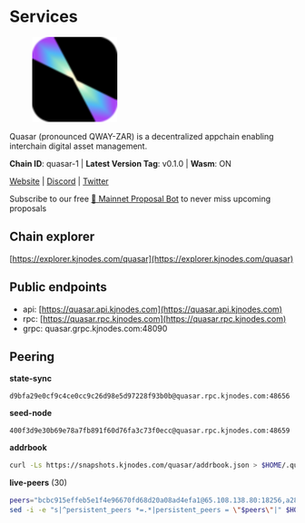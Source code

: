 # Services

<figure><img src="https://raw.githubusercontent.com/kj89/cosmos-images/main/logos/quasar.png" width="150" alt=""><figcaption></figcaption></figure>

Quasar (pronounced QWAY-ZAR) is a decentralized  appchain enabling interchain digital asset management.

**Chain ID**: quasar-1 | **Latest Version Tag**: v0.1.0 | **Wasm**: ON

[Website](https://www.quasar.fi) | [Discord](https://discord.gg/quasarfi) | [Twitter](https://twitter.com/QuasarFi)



Subscribe to our free [🤖 Mainnet Proposal Bot](https://t.me/kjnodes_proposal_bot) to never miss upcoming proposals


## Chain explorer
[https://explorer.kjnodes.com/quasar](https://explorer.kjnodes.com/quasar)

## Public endpoints

* api: [https://quasar.api.kjnodes.com](https://quasar.api.kjnodes.com)
* rpc: [https://quasar.rpc.kjnodes.com](https://quasar.rpc.kjnodes.com)
* grpc: quasar.grpc.kjnodes.com:48090

## Peering

**state-sync**

```text
d9bfa29e0cf9c4ce0cc9c26d98e5d97228f93b0b@quasar.rpc.kjnodes.com:48656
```

**seed-node**

```text
400f3d9e30b69e78a7fb891f60d76fa3c73f0ecc@quasar.rpc.kjnodes.com:48659
```

**addrbook**
```bash
curl -Ls https://snapshots.kjnodes.com/quasar/addrbook.json > $HOME/.quasarnode/config/addrbook.json
```

**live-peers** (30)
```bash
peers="bcbc915effeb5e1f4e96670fd68d20a08ad4efa1@65.108.138.80:18256,a286b35c9e9626cc7b780120ebe4afa883c059ce@144.76.40.53:18256,5a111b281852be31838ecf1202e59981e618355e@89.116.31.95:18256,66e0a7d2c2fc75a91627085d0ac5681a35dfd408@37.252.184.234:26656,ff8bfc8a197e279810ccb21acdd987dfd6d3eb54@81.0.248.60:18256,6f9e244b6e225241c02b235f700c2b0788da982d@148.113.159.22:18256,d11f867df7e498de0835e2d1b5bc34334c7337d1@65.109.31.114:2490,d9bfa29e0cf9c4ce0cc9c26d98e5d97228f93b0b@65.109.88.38:48656,c124ce0b508e8b9ed1c5b6957f362225659b5343@164.152.162.218:26656,7e72f64aab40ddcb1a2cf3a8a5bbf99ee01fc6f0@65.108.9.164:10456,8688b59432d98b6ded8bed01c3c29d4892ae6e4f@38.146.3.149:18256,bccdc6cb3a0785bf3ee65d98c38bdd62bb843285@141.95.157.139:18256,1c4d42123dc63fba03bc28d2b5a837879e7de979@162.55.245.149:2040,e92601b6f2cb385b3544c2b5ff0c8dd5a8638ad4@65.108.137.36:26656,10e73ac4ab3f9e1edd89e1aa342eb4d4f11120f0@135.181.128.114:18256,88cc4d314c9804a9478e900b6f18a83ea58a98c6@57.128.20.163:18256,201eb8fc1e84beb4bdce8ae5614c7abb41e32edb@65.109.160.91:18256,01d201ae44c04e30322ed1d5dafdbc48d56ce69a@116.202.170.159:10956,e726816f42831689eab9378d5d577f1d06d25716@176.9.188.21:26656,d7ea38275af96271fd66194dad3951ef38b8ba7c@193.70.33.64:18256,298e0e1faf8a5da43514cc2908d2908658e732a0@38.146.3.148:18256,e1b058e5cfa2b836ddaa496b10911da62dcf182e@65.21.136.170:58656,471518432477e31ea348af246c0b54095d41352c@134.65.195.144:26656,2028d1984d4828fb5662225d12db1a8722b9bfab@135.181.215.62:4740,a40e1d5f63fad9e14edb9c95458b27f3c1de858c@116.203.236.246:26618,83f4a463b8130b9ccf3bc96f80ac213a9a856dfc@34.28.193.244:26656,bbf8c1562c20726a436f1c1476ad49e560ca179b@51.89.190.33:26656,631775a6e058b5dfca4c68dfb3afec5126301c1b@51.75.146.179:8090,3f80a99986a648459dc60a35a36332227bc59d5f@34.121.226.45:26656,c97640c7c53a32ff301c09b261bbccb35c286dba@65.109.50.30:26656"
sed -i -e "s|^persistent_peers *=.*|persistent_peers = \"$peers\"|" $HOME/.quasarnode/config/config.toml
```
